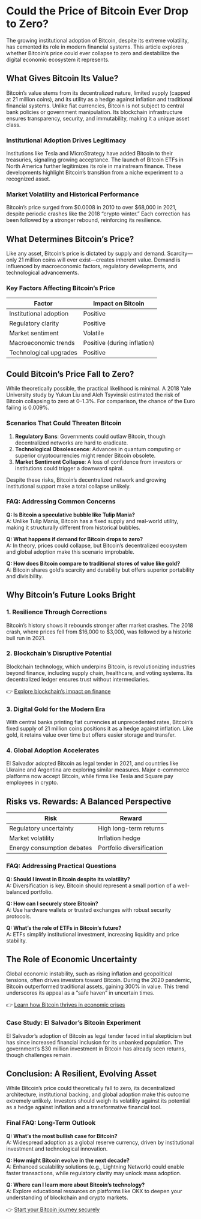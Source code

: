 # Could the Price of Bitcoin Ever Drop to Zero?  

The growing institutional adoption of Bitcoin, despite its extreme volatility, has cemented its role in modern financial systems. This article explores whether Bitcoin’s price could ever collapse to zero and destabilize the digital economic ecosystem it represents.  

## What Gives Bitcoin Its Value?  

Bitcoin’s value stems from its decentralized nature, limited supply (capped at 21 million coins), and its utility as a hedge against inflation and traditional financial systems. Unlike fiat currencies, Bitcoin is not subject to central bank policies or government manipulation. Its blockchain infrastructure ensures transparency, security, and immutability, making it a unique asset class.  

### Institutional Adoption Drives Legitimacy  
Institutions like Tesla and MicroStrategy have added Bitcoin to their treasuries, signaling growing acceptance. The launch of Bitcoin ETFs in North America further legitimizes its role in mainstream finance. These developments highlight Bitcoin’s transition from a niche experiment to a recognized asset.  

### Market Volatility and Historical Performance  
Bitcoin’s price surged from $0.0008 in 2010 to over $68,000 in 2021, despite periodic crashes like the 2018 “crypto winter.” Each correction has been followed by a stronger rebound, reinforcing its resilience.  

## What Determines Bitcoin’s Price?  

Like any asset, Bitcoin’s price is dictated by supply and demand. Scarcity—only 21 million coins will ever exist—creates inherent value. Demand is influenced by macroeconomic factors, regulatory developments, and technological advancements.  

### Key Factors Affecting Bitcoin’s Price  
| Factor                | Impact on Bitcoin |  
|-----------------------|-------------------|  
| Institutional adoption | Positive          |  
| Regulatory clarity    | Positive          |  
| Market sentiment      | Volatile          |  
| Macroeconomic trends  | Positive (during inflation) |  
| Technological upgrades | Positive          |  

## Could Bitcoin’s Price Fall to Zero?  

While theoretically possible, the practical likelihood is minimal. A 2018 Yale University study by Yukun Liu and Aleh Tsyvinski estimated the risk of Bitcoin collapsing to zero at 0–1.3%. For comparison, the chance of the Euro failing is 0.009%.  

### Scenarios That Could Threaten Bitcoin  
1. **Regulatory Bans**: Governments could outlaw Bitcoin, though decentralized networks are hard to eradicate.  
2. **Technological Obsolescence**: Advances in quantum computing or superior cryptocurrencies might render Bitcoin obsolete.  
3. **Market Sentiment Collapse**: A loss of confidence from investors or institutions could trigger a downward spiral.  

Despite these risks, Bitcoin’s decentralized network and growing institutional support make a total collapse unlikely.  

### FAQ: Addressing Common Concerns  
**Q: Is Bitcoin a speculative bubble like Tulip Mania?**  
A: Unlike Tulip Mania, Bitcoin has a fixed supply and real-world utility, making it structurally different from historical bubbles.  

**Q: What happens if demand for Bitcoin drops to zero?**  
A: In theory, prices could collapse, but Bitcoin’s decentralized ecosystem and global adoption make this scenario improbable.  

**Q: How does Bitcoin compare to traditional stores of value like gold?**  
A: Bitcoin shares gold’s scarcity and durability but offers superior portability and divisibility.  

## Why Bitcoin’s Future Looks Bright  

### 1. Resilience Through Corrections  
Bitcoin’s history shows it rebounds stronger after market crashes. The 2018 crash, where prices fell from $16,000 to $3,000, was followed by a historic bull run in 2021.  

### 2. Blockchain’s Disruptive Potential  
Blockchain technology, which underpins Bitcoin, is revolutionizing industries beyond finance, including supply chain, healthcare, and voting systems. Its decentralized ledger ensures trust without intermediaries.  

👉 [Explore blockchain’s impact on finance](https://bit.ly/okx-bonus)  

### 3. Digital Gold for the Modern Era  
With central banks printing fiat currencies at unprecedented rates, Bitcoin’s fixed supply of 21 million coins positions it as a hedge against inflation. Like gold, it retains value over time but offers easier storage and transfer.  

### 4. Global Adoption Accelerates  
El Salvador adopted Bitcoin as legal tender in 2021, and countries like Ukraine and Argentina are exploring similar measures. Major e-commerce platforms now accept Bitcoin, while firms like Tesla and Square pay employees in crypto.  

## Risks vs. Rewards: A Balanced Perspective  

| Risk                | Reward              |  
|---------------------|---------------------|  
| Regulatory uncertainty | High long-term returns |  
| Market volatility     | Inflation hedge       |  
| Energy consumption debates | Portfolio diversification |  

### FAQ: Addressing Practical Questions  
**Q: Should I invest in Bitcoin despite its volatility?**  
A: Diversification is key. Bitcoin should represent a small portion of a well-balanced portfolio.  

**Q: How can I securely store Bitcoin?**  
A: Use hardware wallets or trusted exchanges with robust security protocols.  

**Q: What’s the role of ETFs in Bitcoin’s future?**  
A: ETFs simplify institutional investment, increasing liquidity and price stability.  

## The Role of Economic Uncertainty  

Global economic instability, such as rising inflation and geopolitical tensions, often drives investors toward Bitcoin. During the 2020 pandemic, Bitcoin outperformed traditional assets, gaining 300% in value. This trend underscores its appeal as a “safe haven” in uncertain times.  

👉 [Learn how Bitcoin thrives in economic crises](https://bit.ly/okx-bonus)  

### Case Study: El Salvador’s Bitcoin Experiment  
El Salvador’s adoption of Bitcoin as legal tender faced initial skepticism but has since increased financial inclusion for its unbanked population. The government’s $30 million investment in Bitcoin has already seen returns, though challenges remain.  

## Conclusion: A Resilient, Evolving Asset  

While Bitcoin’s price could theoretically fall to zero, its decentralized architecture, institutional backing, and global adoption make this outcome extremely unlikely. Investors should weigh its volatility against its potential as a hedge against inflation and a transformative financial tool.  

### Final FAQ: Long-Term Outlook  
**Q: What’s the most bullish case for Bitcoin?**  
A: Widespread adoption as a global reserve currency, driven by institutional investment and technological innovation.  

**Q: How might Bitcoin evolve in the next decade?**  
A: Enhanced scalability solutions (e.g., Lightning Network) could enable faster transactions, while regulatory clarity may unlock mass adoption.  

**Q: Where can I learn more about Bitcoin’s technology?**  
A: Explore educational resources on platforms like OKX to deepen your understanding of blockchain and crypto markets.  

👉 [Start your Bitcoin journey securely](https://bit.ly/okx-bonus)